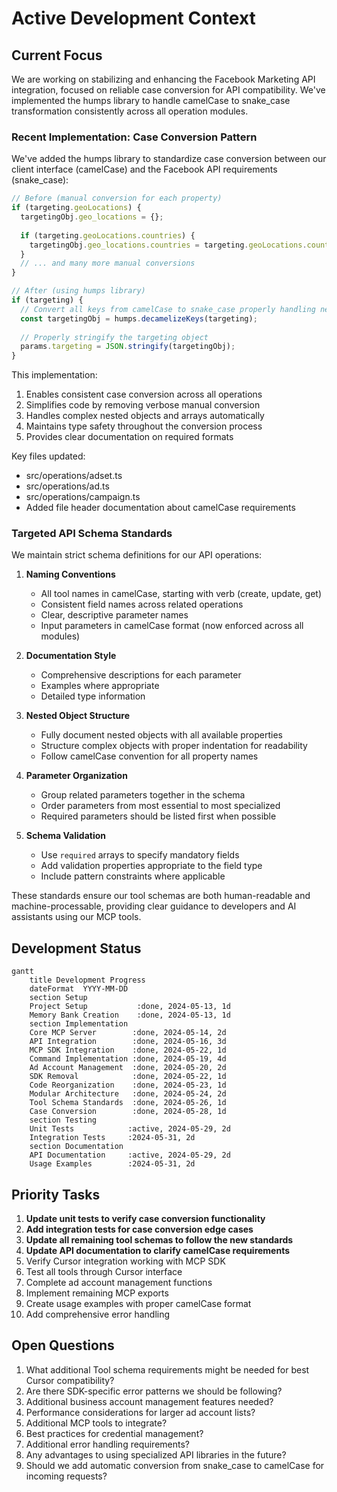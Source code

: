 # Active Development Context

## Current Focus

We are working on stabilizing and enhancing the Facebook Marketing API integration, focused on reliable case conversion for API compatibility. We've implemented the humps library to handle camelCase to snake_case transformation consistently across all operation modules.

### Recent Implementation: Case Conversion Pattern

We've added the humps library to standardize case conversion between our client interface (camelCase) and the Facebook API requirements (snake_case):

```typescript
// Before (manual conversion for each property)
if (targeting.geoLocations) {
  targetingObj.geo_locations = {};
  
  if (targeting.geoLocations.countries) {
    targetingObj.geo_locations.countries = targeting.geoLocations.countries;
  }
  // ... and many more manual conversions
}

// After (using humps library)
if (targeting) {
  // Convert all keys from camelCase to snake_case properly handling nested objects
  const targetingObj = humps.decamelizeKeys(targeting);
  
  // Properly stringify the targeting object
  params.targeting = JSON.stringify(targetingObj);
}
```

This implementation:
1. Enables consistent case conversion across all operations
2. Simplifies code by removing verbose manual conversion
3. Handles complex nested objects and arrays automatically
4. Maintains type safety throughout the conversion process
5. Provides clear documentation on required formats

Key files updated:
- src/operations/adset.ts
- src/operations/ad.ts 
- src/operations/campaign.ts
- Added file header documentation about camelCase requirements

### Targeted API Schema Standards

We maintain strict schema definitions for our API operations:

1. **Naming Conventions**
   - All tool names in camelCase, starting with verb (create, update, get)
   - Consistent field names across related operations
   - Clear, descriptive parameter names
   - Input parameters in camelCase format (now enforced across all modules)

2. **Documentation Style**
   - Comprehensive descriptions for each parameter
   - Examples where appropriate
   - Detailed type information

3. **Nested Object Structure**
   - Fully document nested objects with all available properties
   - Structure complex objects with proper indentation for readability
   - Follow camelCase convention for all property names

4. **Parameter Organization**
   - Group related parameters together in the schema
   - Order parameters from most essential to most specialized
   - Required parameters should be listed first when possible

5. **Schema Validation**
   - Use `required` arrays to specify mandatory fields
   - Add validation properties appropriate to the field type
   - Include pattern constraints where applicable

These standards ensure our tool schemas are both human-readable and machine-processable, providing clear guidance to developers and AI assistants using our MCP tools.

## Development Status
```mermaid
gantt
    title Development Progress
    dateFormat  YYYY-MM-DD
    section Setup
    Project Setup           :done, 2024-05-13, 1d
    Memory Bank Creation    :done, 2024-05-13, 1d
    section Implementation
    Core MCP Server        :done, 2024-05-14, 2d
    API Integration        :done, 2024-05-16, 3d
    MCP SDK Integration    :done, 2024-05-22, 1d
    Command Implementation :done, 2024-05-19, 4d
    Ad Account Management  :done, 2024-05-20, 2d
    SDK Removal            :done, 2024-05-22, 1d
    Code Reorganization    :done, 2024-05-23, 1d
    Modular Architecture   :done, 2024-05-24, 2d
    Tool Schema Standards  :done, 2024-05-26, 1d
    Case Conversion        :done, 2024-05-28, 1d
    section Testing
    Unit Tests            :active, 2024-05-29, 2d
    Integration Tests     :2024-05-31, 2d
    section Documentation
    API Documentation     :active, 2024-05-29, 2d
    Usage Examples        :2024-05-31, 2d
```

## Priority Tasks

1. **Update unit tests to verify case conversion functionality**
2. **Add integration tests for case conversion edge cases**
3. **Update all remaining tool schemas to follow the new standards**
4. **Update API documentation to clarify camelCase requirements**
5. Verify Cursor integration working with MCP SDK
6. Test all tools through Cursor interface
7. Complete ad account management functions
8. Implement remaining MCP exports
9. Create usage examples with proper camelCase format
10. Add comprehensive error handling

## Open Questions

1. What additional Tool schema requirements might be needed for best Cursor compatibility?
2. Are there SDK-specific error patterns we should be following?
3. Additional business account management features needed?
4. Performance considerations for larger ad account lists?
5. Additional MCP tools to integrate?
6. Best practices for credential management?
7. Additional error handling requirements?
8. Any advantages to using specialized API libraries in the future?
9. Should we add automatic conversion from snake_case to camelCase for incoming requests?